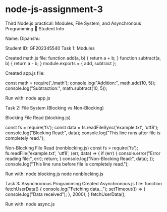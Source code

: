 # node-js-assignment-3
Third Node.js practical: Modules, File System, and Asynchronous Programming
📌 Student Info

Name: Dipanshu

Student ID: GF202345540
Task 1: Modules

Created math.js file:
function add(a, b) {
    return a + b;
    }
function subtract(a, b) {
    return a - b;
}
module.exports = { add, subtract };

Created app.js file:

const math = require('./math');
console.log("Addition:", math.add(10, 5));
console.log("Subtraction:", math.subtract(10, 5));

Run with: node app.js

Task 2: File System (Blocking vs Non-Blocking)

Blocking File Read (blocking.js)

const fs = require('fs');
const data = fs.readFileSync('example.txt', 'utf8'); 
console.log("Blocking Read:", data);
console.log("This line runs after file is completely read.");

Non-Blocking File Read (nonblocking.js)
const fs = require('fs');
fs.readFile('example.txt', 'utf8', (err, data) => {
    if (err) {
        console.error("Error reading file:", err);
        return;
    }
    console.log("Non-Blocking Read:", data);
});
console.log("This line runs before file is completely read.");

Run with: node blocking.js  node nonblocking.js


Task 3: Asynchronous Programming
 Created Asynchronous.js file:
 function fetchUserData() {
    console.log("Fetching data...");
    setTimeout(() => {
        console.log("Data received");
    }, 2000);
}
fetchUserData();

Run with: node async.js

